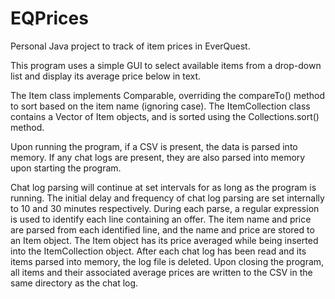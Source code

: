 # EQPrices
Personal Java project to track of item prices in EverQuest.

This program uses a simple GUI to select available items from a drop-down list and display its average price below in text.

The Item class implements Comparable, overriding the compareTo() method to sort based on the item name (ignoring case).
The ItemCollection class contains a Vector of Item objects, and is sorted using the Collections.sort() method.

Upon running the program, if a CSV is present, the data is parsed into memory.
If any chat logs are present, they are also parsed into memory upon starting the program.

Chat log parsing will continue at set intervals for as long as the program is running.
The initial delay and frequency of chat log parsing are set internally to 10 and 30 minutes respectively.
During each parse, a regular expression is used to identify each line containing an offer.
The item name and price are parsed from each identified line, and the name and price are stored to an Item object.
The Item object has its price averaged while being inserted into the ItemCollection object.
After each chat log has been read and its items parsed into memory, the log file is deleted.
Upon closing the program, all items and their associated average prices are written to the CSV in the same directory as the chat log.
